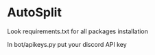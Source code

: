 # AutoSplit

Look requirements.txt for all packages installation 

In bot/apikeys.py put your discord API key

